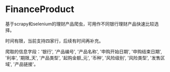 # FinanceProduct

基于scrapy和selenium的理财产品爬虫，可用作不同银行理财产品快速比较选择。

时间有限，当前支持四家行，后续有时间再补充。

爬取的信息字段：'银行', '产品编号', '产品名称', '申购开始日期', '申购结束日期', '利率', '期限_天', '产品类型', '起购金额_元',
          '币种', '风险级别', '风险类型', '发售区域', '产品链接'。
